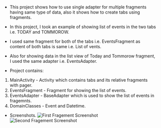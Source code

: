 - This project shows how to use single adapter for multiple fragments having same type of data, also it shows how to create tabs using fragments.
- In this project, I took an example of showing list of events in the two tabs i.e. TODAY and TOMMOROW.
- I used same fragment for both of the tabs i.e. EventsFragment as content of both tabs is same i.e. List of vents.
- Also for showing data in the list view of Today and Tommorow fragment, I used the same adapter i.e. EventsAdapter.

- Project contains:
1. MainActivity - Activity which contains tabs and its relative fragments with pager.
2. EventsFragment - Fragment for showing the list of events.
3. EventsAdapter - BaseAdapter which is used to show the list of events in fragemnts.
4. DomainClasses - Event and Datetime.

- Screenshots.
![First Fragement Screenshot](http://github.com/KunalBhavsar/SingleAdapterForFragmentsOfSameType/Screenshot1.png)
![Second Fragement Screenshot](http://github.com/KunalBhavsar/SingleAdapterForFragmentsOfSameType/Screenshot2.png)
